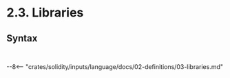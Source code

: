<!-- This file is generated automatically by infrastructure scripts. Please don't edit by hand. -->

# 2.3. Libraries

## Syntax

```{ .ebnf #LibraryDefinition }

```

<pre ebnf-snippet="LibraryDefinition" style="display: none;"><a href="#LibraryDefinition"><span class="k">LibraryDefinition</span></a><span class="o"> = </span><a href="../../01-file-structure/08-keywords#LibraryKeyword"><span class="k">LIBRARY_KEYWORD</span></a><br /><span class="o">                    </span><a href="../../05-expressions/06-identifiers#Identifier"><span class="k">IDENTIFIER</span></a><br /><span class="o">                    </span><a href="../../01-file-structure/09-punctuation#OpenBrace"><span class="k">OPEN_BRACE</span></a><br /><span class="o">                    </span><a href="#LibraryMembers"><span class="k">LibraryMembers</span></a><span class="o">?</span><br /><span class="o">                    </span><a href="../../01-file-structure/09-punctuation#CloseBrace"><span class="k">CLOSE_BRACE</span></a><span class="o">;</span></pre>

```{ .ebnf #LibraryMembers }

```

<pre ebnf-snippet="LibraryMembers" style="display: none;"><a href="#LibraryMembers"><span class="k">LibraryMembers</span></a><span class="o"> = </span><a href="../01-contracts#ContractMember"><span class="k">ContractMember</span></a><span class="o">+</span><span class="o">;</span></pre>

--8<-- "crates/solidity/inputs/language/docs/02-definitions/03-libraries.md"
